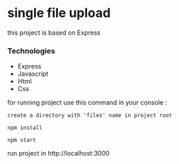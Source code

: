 # single file upload

this project is based on Express 

### Technologies
- Express
- Javascript
- Html
- Css

for running project use this command in your console :
```
create a directory with 'files' name in project root
``` 
```
npm install
```
```
npm start
```

run project in http://localhost:3000